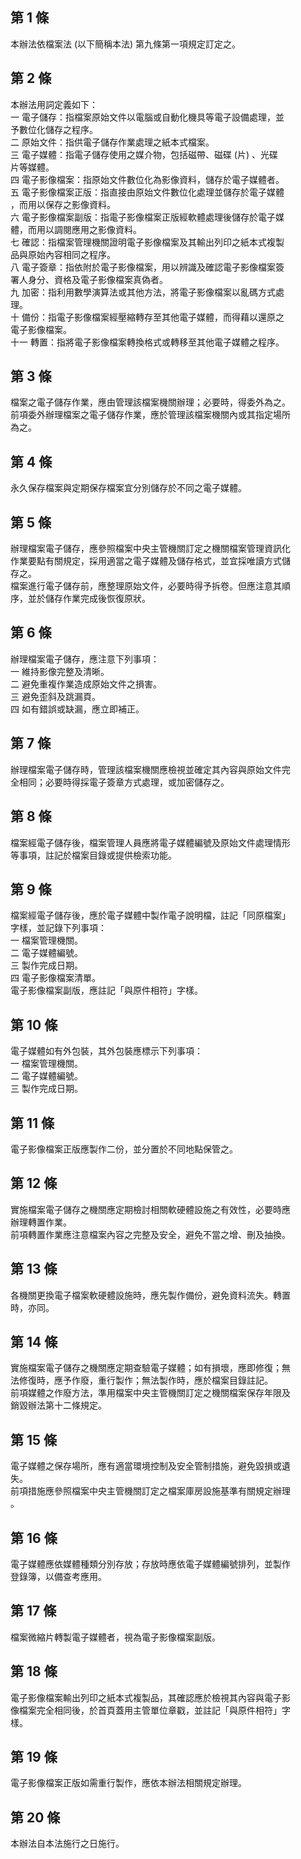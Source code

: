第 1 條
-------
本辦法依檔案法 (以下簡稱本法) 第九條第一項規定訂定之。

第 2 條
-------
本辦法用詞定義如下：  
一  電子儲存：指檔案原始文件以電腦或自動化機具等電子設備處理，並  
    予數位化儲存之程序。  
二  原始文件：指供電子儲存作業處理之紙本式檔案。  
三  電子媒體：指電子儲存使用之媒介物，包括磁帶、磁碟 (片) 、光碟  
    片等媒體。  
四  電子影像檔案：指原始文件數位化為影像資料，儲存於電子媒體者。  
五  電子影像檔案正版：指直接由原始文件數位化處理並儲存於電子媒體  
    ，而用以保存之影像資料。  
六  電子影像檔案副版：指電子影像檔案正版經軟體處理後儲存於電子媒  
    體，而用以調閱應用之影像資料。  
七  確認：指檔案管理機關證明電子影像檔案及其輸出列印之紙本式複製  
    品與原始內容相同之程序。  
八  電子簽章：指依附於電子影像檔案，用以辨識及確認電子影像檔案簽  
    署人身分、資格及電子影像檔案真偽者。  
九  加密：指利用數學演算法或其他方法，將電子影像檔案以亂碼方式處  
    理。  
十  備份：指電子影像檔案經壓縮轉存至其他電子媒體，而得藉以還原之  
    電子影像檔案。  
十一  轉置：指將電子影像檔案轉換格式或轉移至其他電子媒體之程序。

第 3 條
-------
檔案之電子儲存作業，應由管理該檔案機關辦理；必要時，得委外為之。  
前項委外辦理檔案之電子儲存作業，應於管理該檔案機關內或其指定場所  
為之。

第 4 條
-------
永久保存檔案與定期保存檔案宜分別儲存於不同之電子媒體。

第 5 條
-------
辦理檔案電子儲存，應參照檔案中央主管機關訂定之機關檔案管理資訊化  
作業要點有關規定，採用適當之電子媒體及儲存格式，並宜採唯讀方式儲  
存之。  
檔案進行電子儲存前，應整理原始文件，必要時得予拆卷。但應注意其順  
序，並於儲存作業完成後恢復原狀。

第 6 條
-------
辦理檔案電子儲存，應注意下列事項：  
一  維持影像完整及清晰。  
二  避免重複作業造成原始文件之損害。  
三  避免歪斜及跳漏頁。  
四  如有錯誤或缺漏，應立即補正。

第 7 條
-------
辦理檔案電子儲存時，管理該檔案機關應檢視並確定其內容與原始文件完  
全相同；必要時得採電子簽章方式處理，或加密儲存之。

第 8 條
-------
檔案經電子儲存後，檔案管理人員應將電子媒體編號及原始文件處理情形  
等事項，註記於檔案目錄或提供檢索功能。

第 9 條
-------
檔案經電子儲存後，應於電子媒體中製作電子說明檔，註記「同原檔案」  
字樣，並記錄下列事項：  
一  檔案管理機關。  
二  電子媒體編號。  
三  製作完成日期。  
四  電子影像檔案清單。  
電子影像檔案副版，應註記「與原件相符」字樣。

第 10 條
--------
電子媒體如有外包裝，其外包裝應標示下列事項：  
一  檔案管理機關。  
二  電子媒體編號。  
三  製作完成日期。

第 11 條
--------
電子影像檔案正版應製作二份，並分置於不同地點保管之。

第 12 條
--------
實施檔案電子儲存之機關應定期檢討相關軟硬體設施之有效性，必要時應  
辦理轉置作業。  
前項轉置作業應注意檔案內容之完整及安全，避免不當之增、刪及抽換。

第 13 條
--------
各機關更換電子檔案軟硬體設施時，應先製作備份，避免資料流失。轉置  
時，亦同。

第 14 條
--------
實施檔案電子儲存之機關應定期查驗電子媒體；如有損壞，應即修復；無  
法修復時，應予作廢，重行製作；無法製作時，應於檔案目錄註記。  
前項媒體之作廢方法，準用檔案中央主管機關訂定之機關檔案保存年限及  
銷毀辦法第十二條規定。

第 15 條
--------
電子媒體之保存場所，應有適當環境控制及安全管制措施，避免毀損或遺  
失。  
前項措施應參照檔案中央主管機關訂定之檔案庫房設施基準有關規定辦理  
。

第 16 條
--------
電子媒體應依媒體種類分別存放；存放時應依電子媒體編號排列，並製作  
登錄簿，以備查考應用。

第 17 條
--------
檔案微縮片轉製電子媒體者，視為電子影像檔案副版。

第 18 條
--------
電子影像檔案輸出列印之紙本式複製品，其確認應於檢視其內容與電子影  
像檔案完全相同後，於首頁蓋用主管單位章戳，並註記「與原件相符」字  
樣。

第 19 條
--------
電子影像檔案正版如需重行製作，應依本辦法相關規定辦理。

第 20 條
--------
本辦法自本法施行之日施行。

